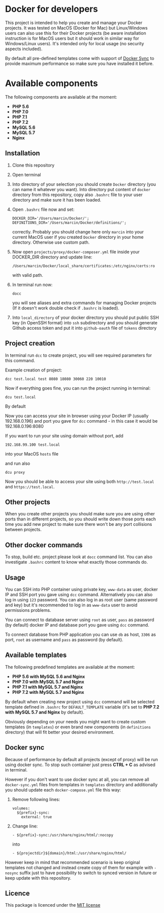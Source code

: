# Docker for developers
This project is intended to help you create and manage your Docker projects. It was tested on MacOS (Docker for Mac) but Linux/Windows users can also use this for their Docker projects (be aware installation instruction is for MacOS users but it should work in similar way for Windows/Linux users). It's intended only for local usage (no security aspects included).

By default all pre-defined templates come with support of [Docker Sync](http://docker-sync.io) to provide maximum performance so make sure you have installed it before.
 
# Available components
 
The following components are available at the moment:
- **PHP 5.6**
- **PHP 7.0**
- **PHP 7.1**
- **PHP 7.2**
- **MySQL 5.6**
- **MySQL 5.7**
- **Nginx**

## Installation

1. Clone this repository

2. Open terminal

3. Into directory of your selection you should create `Docker` directory (you can name it whatever you want). Into directory put content of `docker` directory from this repository, copy also `.bashrc` file to your user directory and make sure it has been loaded. 

4. Open `.bashrc` file now and set:

   ```
   DOCKER_DIR='/Users/marcin/Docker/';
   DEFINITIONS_DIR='/Users/marcin/Docker/definitions/';
   ```
   
   correctly. Probably you should change here only `marcin` into your current MacOS user if you created `Docker` directory in your home directory. Otherwise use custom path.
  
5. Now open `projects/proxy/docker-composer.yml` file inside your DOCKER_DIR directory and update line:

   ```
   /Users/marcin/Docker/local_share/certificates:/etc/nginx/certs:ro
   ```
   
   with valid path.
   
   
6. In terminal run now:

   ```
   docc
   ```
   
   you will see aliases and extra commands for managing Docker projects (If it doesn't work double check if `.bashrc` is loaded).
   
7. Into `local_directory` of your docker directory you should put public SSH key (in OpenSSH format) into `ssh` subdirectory and you should generate Github access token and put it into `github-oauth` file of `tokens` directory

## Project creation

In terminal run `dcc` to create project, you will see required parameters for this command.

Example creation of project:

```
dcc test.local test 8080 18080 30060 220 10010
```

Now if everything goes fine, you can run the project running in terminal:

```
dcu test.local
```

By default 

Now you can access your site in browser using your Docker IP (usually 192.168.0.196) and port you gave for `dcc` command - in this case it would be 192.168.0.196:8080

If you want to run your site using domain without port, add 

```
192.168.99.100 test.local
```
    
into your MacOS `hosts` file
    
and run also

```
dcu proxy
```

Now you should be able to access your site using both `http://test.local` and `https://test.local`.

## Other projects

When you create other projects you should make sure you are using other ports than in different projects, so you should write down those ports each time you add new project to make sure there won't be any port collisions between projects.

## Other docker commands

To stop, build etc. project please look at `docc` command list. You can also investigate `.bashrc` content to know what exactly those commands do. 

## Usage

You can SSH into PHP container using private key, `www-data` as user, docker IP and SSH port you gave using `dcc` command. Alternatively you can also log in using `123` password. You can also log in as root user (same password and key) but it's recommended to log in as `www-data` user to avoid permissions problems.

You can connect to database server using `root` as user, `pass` as password (by default) docker IP and database port you gave using `dcc` command.

To connect database from PHP application you can use `db` as host, `3306` as port, `root` as username and `pass` as password (by default).

## Available templates

The following predefined templates are available at the moment:

- **PHP 5.6 with MySQL 5.6 and Nginx**
- **PHP 7.0 with MySQL 5.7 and Nginx**
- **PHP 7.1 with MySQL 5.7 and Nginx**
- **PHP 7.2 with MySQL 5.7 and Nginx**

By default when creating new project using `dcc` command will be selected template defined in `.bashrc` for `DEFAULT_TEMPLATE` variable (it's set to **PHP 7.2 with MySQL 5.7 and Nginx** by default).

Obviously depending on your needs you might want to create custom templates (in `templates`) or even brand new components (in `definitions` directory) that will fit better your desired environment.

## Docker sync

Because of performance by default all projects (except of proxy) will be run using docker sync. To stop such container just press **CTRL + C** as advised in terminal.

However if you don't want to use docker sync at all, you can remove all `docker-sync.yml` files from templates in `templates` directory and additionally you should update each `docker-compose.yml` file this way:

1. Remove following lines:

    ```
    volumes:
      ${prefix}-sync:
        external: true
    ```

2. Change line:

    ```
    - ${prefix}-sync:/usr/share/nginx/html/:nocopy
    ```
    
    into

    ```
    - ${projectdir}${domain}/html:/usr/share/nginx/html/
    ```
    
However keep in mind that recommended scenario is keep original templates not changed and instead create copy of them for example with `-nosync` suffix just to have possibility to switch to synced version in future or keep update with this repository.   

## Licence

This package is licenced under the [MIT license](http://opensource.org/licenses/MIT)
